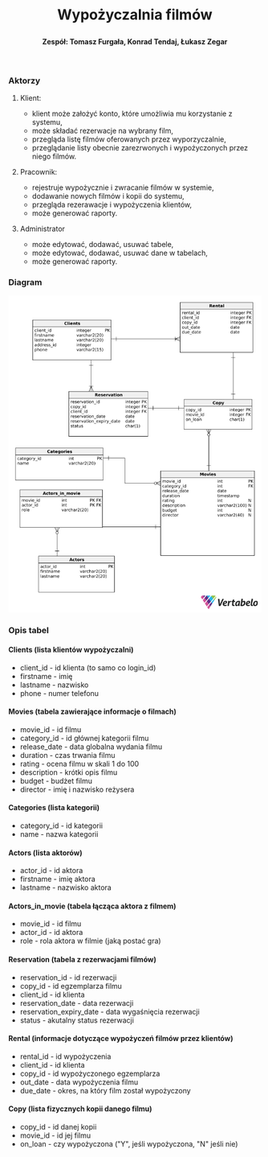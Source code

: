 
# **<p align="center">Wypożyczalnia filmów</p>**
#### **<p align="center">Zespół: Tomasz Furgała, Konrad Tendaj, Łukasz Zegar</p>**

<br>

### Aktorzy

1. Klient:
    - klient może założyć konto, które umożliwia mu korzystanie z systemu,
    - może składać rezerwacje na wybrany film,
    - przegląda listę filmów oferowanych przez wyporzyczalnie,
    - przeglądanie listy obecnie zarezrwonych i wypożyczonych przez niego filmów.

2. Pracownik:
    - rejestruje wypożycznie i zwracanie filmów w systemie,
    - dodawanie nowych filmów i kopii do systemu,
    - przegląda rezerawacje i wypożyczenia klientów,
    - może generować raporty.
    
3. Administrator
    - może edytować, dodawać, usuwać tabele,
    - może edytować, dodawać, usuwać dane w tabelach,
    - może generować raporty.

### Diagram

<p align="center">
  <img src="imgs/diagram.png" alt="Diagram">
</p>

### Opis tabel

#### Clients (lista klientów wypożyczalni)
- client_id - id klienta (to samo co login_id)
- firstname - imię
- lastname - nazwisko
- phone - numer telefonu

#### Movies (tabela zawierające informacje o filmach)
- movie_id - id filmu
- category_id - id głównej kategorii filmu
- release_date - data globalna wydania filmu
- duration - czas trwania filmu
- rating - ocena filmu w skali 1 do 100
- description - krótki opis filmu
- budget - budżet filmu
- director - imię i nazwisko reżysera

#### Categories (lista kategorii)
- category_id - id kategorii
- name - nazwa kategorii

#### Actors (lista aktorów)
- actor_id - id aktora
- firstname - imię aktora
- lastname - nazwisko aktora

#### Actors_in_movie (tabela łącząca aktora z filmem)
- movie_id - id filmu
- actor_id - id aktora
- role - rola aktora w filmie (jaką postać gra)

#### Reservation (tabela z rezerwacjami filmów)
- reservation_id - id rezerwacji
- copy_id - id egzemplarza filmu
- client_id - id klienta
- reservation_date - data rezerwacji 
- reservation_expiry_date - data wygaśnięcia rezerwacji
- status - akutalny status rezerwacji

#### Rental (informacje dotyczące wypożyczeń filmów przez klientów)
- rental_id - id wypożyczenia
- client_id - id klienta
- copy_id - id wypożyczonego egzemplarza
- out_date - data wypożyczenia filmu
- due_date - okres, na który film został wypożyczony

#### Copy (lista fizycznych kopii danego filmu)
- copy_id - id danej kopii
- movie_id - id jej filmu
- on_loan - czy wypożyczona ("Y", jeśli wypożyczona, "N" jeśli nie)

